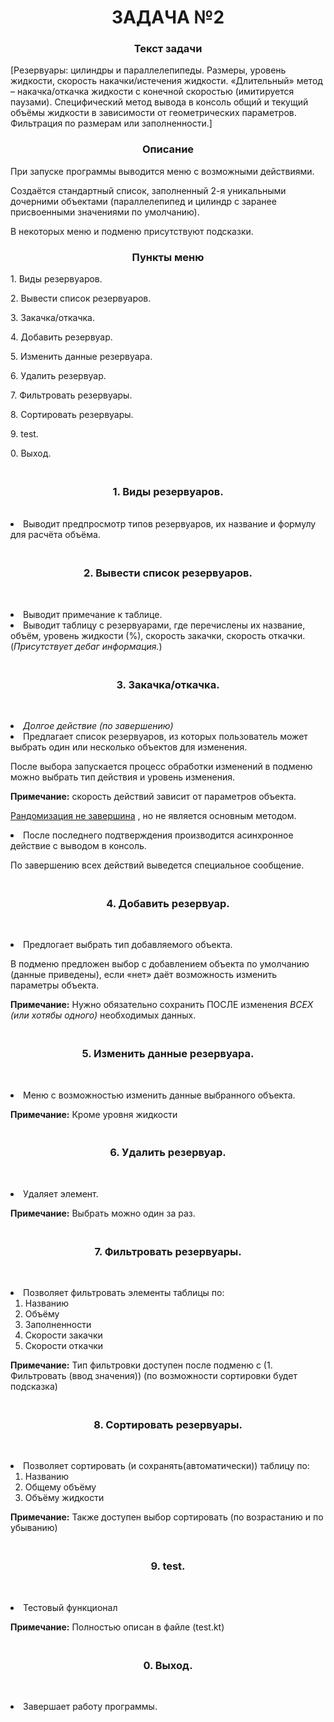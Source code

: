 <h1 align="center">ЗАДАЧА №2</h1>

<h3 align="center">Текст задачи</h3>

[Резервуары: цилиндры и параллелепипеды. Размеры, уровень жидкости, скорость накачки/истечения жидкости. «Длительный» метод – накачка/откачка жидкости с конечной скоростью (имитируется паузами). Специфический метод вывода в консоль общий и текущий объёмы жидкости в зависимости от геометрических параметров. Фильтрация по размерам или заполненности.]

<h3 align="center">Описание</h3>

При запуске программы выводится меню с возможными действиями.

Создаётся стандартный список, заполненный 2-я уникальными дочерними объектами (параллелепипед и цилиндр с заранее присвоенными значениями по умолчанию).

В некоторых меню и подменю присутствуют подсказки.

<h3 align="center">Пункты меню</h3>

<p>1. Виды резервуаров.</p>
<p>2. Вывести список резервуаров.</p>
<p>3. Закачка/откачка.</p>
<p>4. Добавить резервуар.</p>
<p>5. Изменить данные резервуара.</p>
<p>6. Удалить резервуар.</p>
<p>7. Фильтровать резервуары.</p>
<p>8. Сортировать резервуары.</p>
<p>9. test.</p>
<p>0. Выход.</p>

<h3 align="center"><br>1. Виды резервуаров.</h3>
<br>
<li>Выводит предпросмотр типов резервуаров, их название и формулу для расчёта объёма.</li>

<h3 align="center"><br>2. Вывести список резервуаров.</h3>
<p><br>
<li>Выводит примечание к таблице.</li>
<li>Выводит таблицу с резервуарами, где перечислены их название, объём, уровень жидкости (%), скорость закачки, скорость откачки.</li>
(<i>Присутствует дебаг информация.</i>)
</p>

<h3 align="center"><br>3. Закачка/откачка.</h3>
<p><br>
<li><i> Долгое действие (по завершению) </i></li>
<li>
  Предлагает список резервуаров, из которых пользователь может выбрать один или несколько объектов для изменения.
  
  После выбора запускается процесс обработки изменений в подменю можно выбрать тип действия и уровень изменения.

  <b>Примечание:</b> скорость действий зависит от параметров объекта.

  <ins> Рандомизация не завершина</ins> , но не является основным методом.

</li>
<li>
  После последнего подтверждения производится асинхронное действие с выводом в консоль.

  По завершению всех действий выведется специальное сообщение.
</li>
</p>

<h3 align="center"><br>4. Добавить резервуар.</h3>
<p><br>
<li>
  Предлогает выбрать тип добавляемого объекта.

  В подменю предложен выбор с добавлением объекта по умолчанию (данные приведены), если «нет» даёт возможность изменить параметры объекта.

  <b>Примечание:</b> Нужно обязательно сохранить ПОСЛЕ изменения <i>ВСЕХ (или хотябы одного)</i> необходимых данных.
</li>
</p>

<h3 align="center"><br>5. Изменить данные резервуара.</h3>
<p><br>
<li>
  Меню с возможностью изменить данные выбранного объекта.

  <b>Примечание:</b> Кроме уровня жидкости
</li>
</p>

<h3 align="center"><br>6. Удалить резервуар.</h3>
<p><br>
<li>
  Удаляет элемент.

  <b>Примечание:</b> Выбрать можно один за раз.
</li>
</p>

<h3 align="center"><br>7. Фильтровать резервуары.</h3>
<p><br>
<li>
  Позволяет фильтровать элементы таблицы по:

  1. Названию
  2. Объёму
  3. Заполненности
  4. Скорости закачки
  5. Скорости откачки

  <b>Примечание:</b> Тип фильтровки доступен после подменю с (1. Фильтровать (ввод значения)) (по возможности сортировки будет подсказка)
</li>
</p>

<h3 align="center"><br>8. Сортировать резервуары.</h3>
<p><br>
<li>
  Позволяет сортировать (и сохранять(автоматически)) таблицу по:

  1. Названию
  2. Общему объёму
  3. Объёму жидкости

  <b>Примечание:</b> Также доступен выбор сортировать (по возрастанию и по убыванию)
</li>
</p>

<h3 align="center"><br>9. test.</h3>
<p><br>
<li>
  Тестовый функционал

  <b>Примечание:</b> Полностью описан в файле (test.kt)
</li>
</p>

<h3 align="center"><br>0. Выход.</h3>
<p><br>
<li>
  Завершает работу программы.
</li>
</p>
